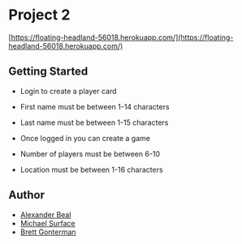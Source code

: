 # Project 2

[https://floating-headland-56018.herokuapp.com/](https://floating-headland-56018.herokuapp.com/)

## Getting Started

* Login to create a player card
* First name must be between 1-14 characters
* Last name must be between 1-15 characters

* Once logged in you can create a game
* Number of players must be between 6-10
* Location must be between 1-16 characters

## Author

* [Alexander Beal](https://github.com/alexanderjbeal)
* [Michael Surface](https://github.com/msurface)
* [Brett Gonterman](https://github.com/bagonterman)
